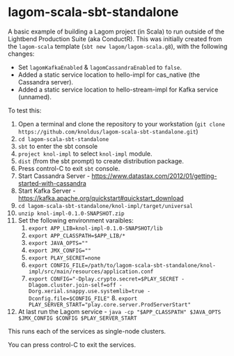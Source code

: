 # lagom-scala-sbt-standalone
A basic example of building a Lagom project (in Scala) to run outside of the Lightbend Production Suite (aka ConductR).
This was initially created from the `lagom-scala` template (`sbt new lagom/lagom-scala.g8`), with the following changes:

* Set `lagomKafkaEnabled` & `lagomCassandraEnabled` to `false`.
* Added a static service location to hello-impl for cas_native (the Cassandra server).
* Added a static service location to hello-stream-impl for Kafka service (unnamed).

To test this:

 1. Open a terminal and clone the repository to your workstation (`git clone https://github.com/knoldus/lagom-scala-sbt-standalone.git`)
 2. `cd lagom-scala-sbt-standalone`
 3. `sbt` to enter the sbt console
 4. `project knol-impl` to select `knol-impl` module.
 5.  `dist` (from the sbt prompt) to create distribution package.
 6.  Press control-C to exit `sbt` console.
 7.  Start Cassandra Server - https://www.datastax.com/2012/01/getting-started-with-cassandra
 8.  Start Kafka Server - https://kafka.apache.org/quickstart#quickstart_download
 9.  `cd lagom-scala-sbt-standalone/knol-impl/target/universal`
 10. `unzip knol-impl-0.1.0-SNAPSHOT.zip`
 11. Set the following environment varaibles:
      1. `export APP_LIB=knol-impl-0.1.0-SNAPSHOT/lib`
      2. `export APP_CLASSPATH=$APP_LIB/*`
      3. `export JAVA_OPTS=""`
      4. `export JMX_CONFIG=""`
      5. `export PLAY_SECRET=none`
      6. `export CONFIG_FILE=/path/to/lagom-scala-sbt-standalone/knol-impl/src/main/resources/application.conf`
      7. `export CONFIG="-Dplay.crypto.secret=$PLAY_SECRET -Dlagom.cluster.join-self=off -Dorg.xerial.snappy.use.systemlib=true -Dconfig.file=$CONFIG_FILE"`
    8. `export PLAY_SERVER_START="play.core.server.ProdServerStart"`
 12. At last run the Lagom service - `java -cp "$APP_CLASSPATH" $JAVA_OPTS $JMX_CONFIG $CONFIG $PLAY_SERVER_START`

This runs each of the services as single-node clusters.

You can press control-C to exit the services.
